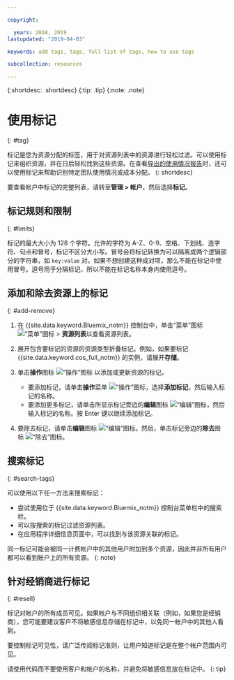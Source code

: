 ```yaml
---

copyright:

  years: 2018, 2019
lastupdated: "2019-04-03"

keywords: add tags, tags, full list of tags, how to use tags

subcollection: resources

---
```


{:shortdesc: .shortdesc}
{:tip: .tip}
{:note: .note}


# 使用标记
{: #tag}

标记是您为资源分配的标签，用于对资源列表中的资源进行轻松过滤。可以使用标记来组织资源，并在日后轻松找到这些资源。在查看[导出的使用情况报告](/docs/billing-usage?topic=billing-usage-viewingusage#export-csv)时，还可以使用标记来帮助识别特定团队使用情况或成本分配。
{: shortdesc}

要查看帐户中标记的完整列表，请转至**管理 > 帐户**，然后选择**标记**。

## 标记规则和限制
{: #limits}

标记的最大大小为 128 个字符。允许的字符为 A-Z、0-9、空格、下划线、连字符、句点和冒号，标记不区分大小写。冒号会将标记转换为可以隔离成两个逻辑部分的字符串，如 `key:value` 对。如果不想创建这种成对项，那么不能在标记中使用冒号。逗号用于分隔标记，所以不能在标记名称本身内使用逗号。

## 添加和除去资源上的标记
{: #add-remove}

1. 在 {{site.data.keyword.Bluemix_notm}} 控制台中，单击“菜单”图标 ![“菜单”图标](../icons/icon_hamburger.svg) > **资源列表**以查看资源列表。
2. 展开包含要标记的资源的资源类型折叠标记。例如，如果要标记 {{site.data.keyword.cos_full_notm}} 的实例，请展开**存储**。  
3. 单击**操作**图标 ![“操作”图标](../icons/action-menu-icon.svg) 以添加或更新资源的标记。

    * 要添加标记，请单击**操作**菜单 ![“操作”图标](../icons/action-menu-icon.svg)，选择**添加标记**，然后输入标记的名称。
    * 要添加更多标记，请单击所显示标记旁边的**编辑**图标 ![“编辑”图标](../icons/edit-tagging.svg)，然后输入标记的名称。按 Enter 键以继续添加标记。
4. 要除去标记，请单击**编辑**图标 ![“编辑”图标](../icons/edit-tagging.svg)。然后，单击标记旁边的**除去**图标 ![“除去”图标](../icons/close-tagging.svg)。

## 搜索标记
{: #search-tags}

可以使用以下任一方法来搜索标记：

  * 尝试使用位于 {{site.data.keyword.Bluemix_notm}} 控制台菜单栏中的搜索栏。
  * 可以按搜索的标记过滤资源列表。
  * 在应用程序详细信息页面中，可以找到与该资源关联的标记。

同一标记可能会被同一计费帐户中的其他用户附加到多个资源，因此并非所有用户都可以看到帐户上的所有资源。
{: note}


## 针对经销商进行标记
{: #resell}

标记对帐户的所有成员可见。如果帐户与不同组织相关联（例如，如果您是经销商），您可能要建议客户不将敏感信息存储在标记中，以免同一帐户中的其他人看到。

要控制标记可见性，请广泛传阅标记准则，让用户知道标记是在整个帐户范围内可见。

请使用代码而不要使用客户和帐户的名称，并避免将敏感信息放在标记中。
{: tip}
